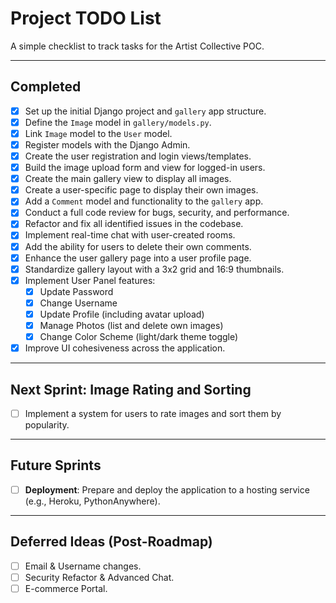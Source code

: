 # Project TODO List

A simple checklist to track tasks for the Artist Collective POC.

---

## Completed

-   [x] Set up the initial Django project and `gallery` app structure.
-   [x] Define the `Image` model in `gallery/models.py`.
-   [x] Link `Image` model to the `User` model.
-   [x] Register models with the Django Admin.
-   [x] Create the user registration and login views/templates.
-   [x] Build the image upload form and view for logged-in users.
-   [x] Create the main gallery view to display all images.
-   [x] Create a user-specific page to display their own images.
-   [x] Add a `Comment` model and functionality to the `gallery` app.
-   [x] Conduct a full code review for bugs, security, and performance.
-   [x] Refactor and fix all identified issues in the codebase.
-   [x] Implement real-time chat with user-created rooms.
-   [x] Add the ability for users to delete their own comments.
-   [x] Enhance the user gallery page into a user profile page.
-   [x] Standardize gallery layout with a 3x2 grid and 16:9 thumbnails.
-   [x] Implement User Panel features:
    -   [x] Update Password
    -   [x] Change Username
    -   [x] Update Profile (including avatar upload)
    -   [x] Manage Photos (list and delete own images)
    -   [x] Change Color Scheme (light/dark theme toggle)
-   [x] Improve UI cohesiveness across the application.

---

## Next Sprint: Image Rating and Sorting

-   [ ] Implement a system for users to rate images and sort them by popularity.

---

## Future Sprints

-   [ ] **Deployment**: Prepare and deploy the application to a hosting service (e.g., Heroku, PythonAnywhere).

---

## Deferred Ideas (Post-Roadmap)

-   [ ] Email & Username changes.
-   [ ] Security Refactor & Advanced Chat.
-   [ ] E-commerce Portal.
